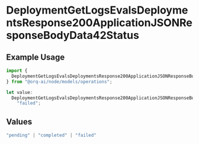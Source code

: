 # DeploymentGetLogsEvalsDeploymentsResponse200ApplicationJSONResponseBodyData42Status

## Example Usage

```typescript
import {
  DeploymentGetLogsEvalsDeploymentsResponse200ApplicationJSONResponseBodyData42Status,
} from "@orq-ai/node/models/operations";

let value:
  DeploymentGetLogsEvalsDeploymentsResponse200ApplicationJSONResponseBodyData42Status =
    "failed";
```

## Values

```typescript
"pending" | "completed" | "failed"
```